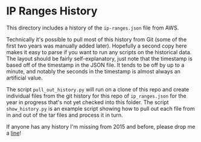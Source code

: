 # IP Ranges History

This directory includes a history of the `ip-ranges.json` file from AWS.

Technically it's possible to pull most of this history from Git (some of the first two years was manually added later).  Hopefully a second copy here makes it easy to parse if you want to run any scripts on the historical data.  The layout should be fairly self-explanatory, just note that the timestamp is based off of the timestamp in the JSON file.  It tends to be off by up to a minute, and notably the seconds in the timestamp is almost always an artificial value.

The script `pull_out_history.py` will run on a clone of this repo and create individual files from the git history for this repo of `ip_ranges.json` for the year in progress that's not yet checked into this folder.  The script `show_history.py` is an example script showing how to pull out each file from in and out of the tar files and process it in turn.

If anyone has any history I'm missing from 2015 and before, please drop me a [line](mailto:scott.seligman@gmail.com)!
